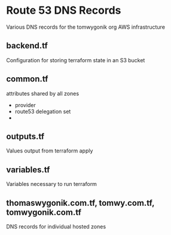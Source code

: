 # Route 53 DNS Records

Various DNS records for the tomwygonik org AWS infrastructure

## backend.tf
Configuration for storing terraform state in an S3 bucket

## common.tf
attributes shared by all zones
- provider
- route53 delegation set
- 
## outputs.tf
Values output from terraform apply

## variables.tf
Variables necessary to run terraform

## thomaswygonik.com.tf, tomwy.com.tf, tomwygonik.com.tf
DNS records for individual hosted zones
